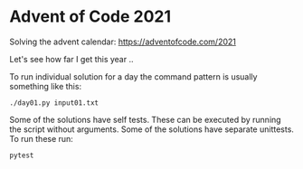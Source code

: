 # Advent of Code 2021

Solving the advent calendar: https://adventofcode.com/2021

Let's see how far I get this year ..

To run individual solution for a day the command pattern is usually something
like this:

    ./day01.py input01.txt

Some of the solutions have self tests. These can be executed by running the
script without arguments. Some of the solutions have separate unittests. To run
these run:

    pytest
